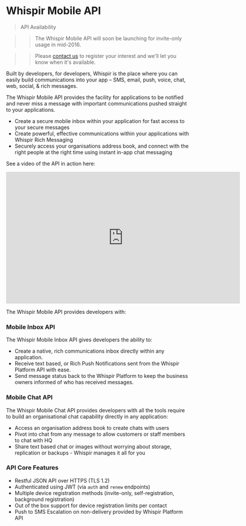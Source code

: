 # Whispir Mobile API

> API Availability

> > The Whispir Mobile API will soon be launching for invite-only usage in mid-2016.  

> > Please [contact us](https://whispir.io/contact) to register your interest and we'll let you know when it's available.

Built by developers, for developers, Whispir is the place where you can easily build communications into your app – SMS, email, push, voice, chat, web, social, & rich messages.

The Whispir Mobile API provides the facility for applications to be notified and never miss a message with important communications pushed straight to your applications.

* Create a secure mobile inbox within your application for fast access to your secure messages
* Create powerful, effective communications within your applications with Whispir Rich Messaging
* Securely access your organisations address book, and connect with the right people at the right time using instant in-app chat messaging

See a video of the API in action here:
<p style="text-align: center">
<iframe src="https://player.vimeo.com/video/121110485?color=ffffff&title=0&byline=0&portrait=0" width="640" height="360" frameborder="0" webkitallowfullscreen mozallowfullscreen allowfullscreen></iframe>
</p>

The Whispir Mobile API provides developers with:

### Mobile Inbox API

The Whispir Mobile Inbox API gives developers the ability to:

* Create a native, rich communications inbox  directly within any application.
* Receive text based, or Rich Push Notifications sent from the Whispir Platform API with ease.
* Send message status back to the Whispir Platform to keep the business owners informed of who has received messages.

### Mobile Chat API

The Whispir Mobile Chat API provides developers with all the tools require to build an organisational chat capability directly in any application:

* Access an organisation address book to create chats with users
* Pivot into chat from any message to allow customers or staff members to chat with HQ
* Share text based chat or images without worrying about storage, replication or backups - Whispir manages it all for you

### API Core Features

- Restful JSON API over HTTPS (TLS 1.2)
- Authenticated using JWT (via `auth` and `renew` endpoints)
- Multiple device registration methods (invite-only, self-registration, background registration)
- Out of the box support for device registration limits per contact
- Push to SMS Escalation on non-delivery provided by Whispir Platform API

